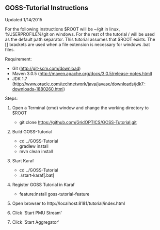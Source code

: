 ## GOSS-Tutorial Instructions

Updated 1/14/2015

For the following instructions $ROOT will be ~/git in linux, %USERPROFILE%\git on windows.  For the rest of the tutorial / will be used as the default path separator.  This tutorial assumes that $ROOT exists.  The [] brackets are used when a file extension is necessary for windows .bat files.

Requirement:
* Git (http://git-scm.com/download)
* Maven 3.0.5 (http://maven.apache.org/docs/3.0.5/release-notes.html)
* JDK 1.7 (http://www.oracle.com/technetwork/java/javase/downloads/jdk7-downloads-1880260.html)

Steps:
1. Open a Terminal (cmd) window and change the working directory to $ROOT
	* git clone https://github.com/GridOPTICS/GOSS-Tutorial.git

4. Build GOSS-Tutorial
	* cd ../GOSS-Tutorial
	* gradlew install
	* mvn clean install
	
5. Start Karaf
	* cd ../GOSS-Tutorial
	* ./start-karaf[.bat]
	
6. Register GOSS Tutorial in Karaf
	* feature:install goss-tutorial-feature 

7. Open browser to http://localhost:8181/tutorial/index.html
8. Click 'Start PMU Stream'
9. Click 'Start Aggregator'
 

